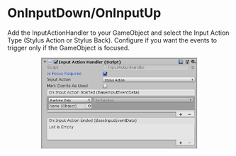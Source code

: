 # OnInputDown/OnInputUp

Add the InputActionHandler to your GameObject and select the Input Action Type (Stylus Action or Stylus Back).
Configure if you want the events to trigger only if the GameObject is focused.
<p align="center">
	<img src="imgs/Event_OnInput.png" width="70%">
</p>
